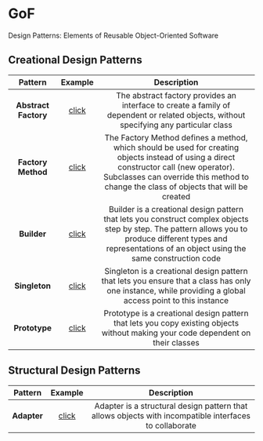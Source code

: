# GoF
Design Patterns: Elements of Reusable Object-Oriented Software

## Creational Design Patterns

| **Pattern** | **Example** | **Description** |
|:------------:|:------------:|:------------:|
| **Abstract Factory**  |[click](https://github.com/Vaixle/GoF/tree/main/main/creational/abstractFactory)|The abstract factory provides an interface to create a family of dependent or related objects, without specifying any particular class|
| **Factory Method**  |[click](https://github.com/Vaixle/GoF/tree/main/main/creational/factoryMethod)|The Factory Method defines a method, which should be used for creating objects instead of using a direct constructor call (new operator). Subclasses can override this method to change the class of objects that will be created|
| **Builder**  |[click](https://github.com/Vaixle/GoF/tree/main/main/creational/builder)|Builder is a creational design pattern that lets you construct complex objects step by step. The pattern allows you to produce different types and representations of an object using the same construction code|
| **Singleton**  |[click](https://github.com/Vaixle/GoF/tree/main/main/creational/singletone)|Singleton is a creational design pattern that lets you ensure that a class has only one instance, while providing a global access point to this instance|
| **Prototype**  |[click](https://github.com/Vaixle/GoF/tree/main/main/creational/prototype)|Prototype is a creational design pattern that lets you copy existing objects without making your code dependent on their classes|


## Structural Design Patterns

| **Pattern** | **Example** | **Description** |
|:------------:|:------------:|:------------:|
| **Adapter**  |[click](https://github.com/Vaixle/GoF/tree/main/main/structural/adapter)|Adapter is a structural design pattern that allows objects with incompatible interfaces to collaborate|
